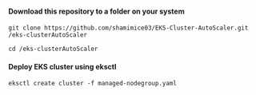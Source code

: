 #### Download this repository to a folder on your system 

```
git clone https://github.com/shamimice03/EKS-Cluster-AutoScaler.git  /eks-clusterAutoScaler

cd /eks-clusterAutoScaler
```

#### Deploy EKS cluster using eksctl 

```
eksctl create cluster -f managed-nodegroup.yaml

```
